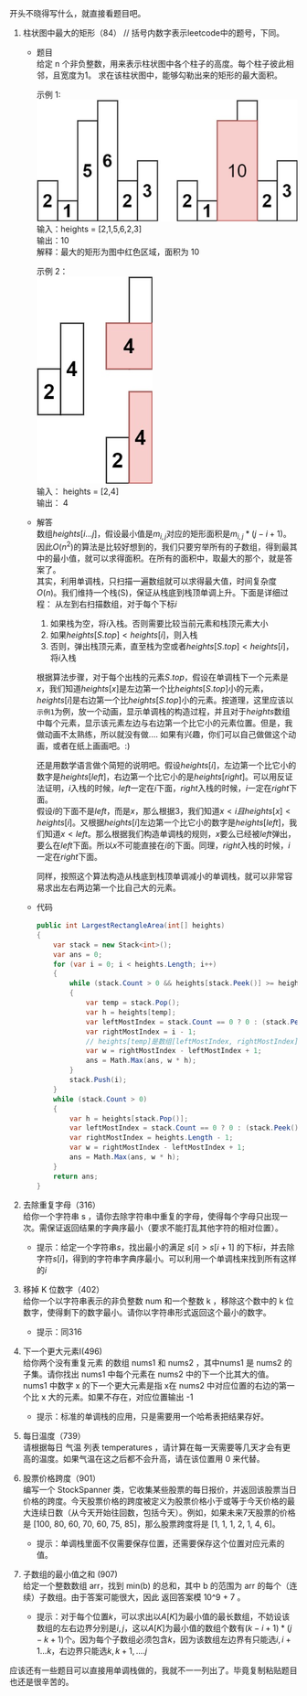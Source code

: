 开头不晓得写什么，就直接看题目吧。

1.  柱状图中最大的矩形（84） // 括号内数字表示leetcode中的题号，下同。  
    - 题目  
        给定 n 个非负整数，用来表示柱状图中各个柱子的高度。每个柱子彼此相邻，且宽度为1。
        求在该柱状图中，能够勾勒出来的矩形的最大面积。

        示例 1:  
        ![](1-1.jpeg)   
        输入：heights = [2,1,5,6,2,3]  
        输出：10  
        解释：最大的矩形为图中红色区域，面积为 10  

        示例 2：  
        ![](1-2.jpeg)  
        输入： heights = [2,4]  
        输出： 4  
    - 解答  
        数组$heights[i...j]$，假设最小值是$m_{i, j}$对应的矩形面积是$m_{i, j}*(j-i+1)$。因此$O(n^2)$的算法是比较好想到的，我们只要穷举所有的子数组，得到最其中的最小值，就可以求得面积。在所有的面积中，取最大的那个，就是答案了。  
        其实，利用单调栈，只扫描一遍数组就可以求得最大值，时间复杂度$O(n)$。我们维持一个栈(S)，保证从栈底到栈顶单调上升。下面是详细过程：
        从左到右扫描数组，对于每个下标$i$
        1. 如果栈为空，将$i$入栈。否则需要比较当前元素和栈顶元素大小
        2. 如果$heights[S.top]<heights[i]$，则入栈
        3. 否则，弹出栈顶元素，直至栈为空或者$heights[S.top]<heights[i]$，将$i$入栈  

        根据算法步骤，对于每个出栈的元素$S.top$，假设在单调栈下一个元素是$x$，我们知道$heights[x]$是左边第一个比$heights[S.top]$小的元素，$heights[i]$是右边第一个比$heights[S.top]$小的元素。按道理，这里应该以`示例1`为例，放一个动画，显示单调栈的构造过程，并且对于$heights$数组中每个元素，显示该元素左边与右边第一个比它小的元素位置。但是，我做动画不太熟练，所以就没有做.... 如果有兴趣，你们可以自己做做这个动画，或者在纸上画画吧。:)

        还是用数学语言做个简短的说明吧。假设$heights[i]$，左边第一个比它小的数字是$heights[left]$，右边第一个比它小的是$heights[right]$。可以用反证法证明，$i$入栈的时候，$left$一定在$i$下面，$right$入栈的时候，$i$一定在$right$下面。  
        假设$i$的下面不是$left$，而是$x$，那么根据$3$，我们知道$x<i且heights[x]<heights[i]$。又根据$heights[i]$左边第一个比它小的数字是$heights[left]$，我们知道$x<left$。那么根据我们构造单调栈的规则，$x$要么已经被$left$弹出，要么在$left$下面。所以$x$不可能直接在$i$的下面。同理，$right$入栈的时候，$i$一定在$right$下面。

        同样，按照这个算法构造从栈底到栈顶单调减小的单调栈，就可以非常容易求出左右两边第一个比自己大的元素。

    - 代码
        ```C#
        public int LargestRectangleArea(int[] heights)
        {
            var stack = new Stack<int>();
            var ans = 0;
            for (var i = 0; i < heights.Length; i++)
            {
                while (stack.Count > 0 && heights[stack.Peek()] >= heights[i])
                {
                    var temp = stack.Pop();
                    var h = heights[temp];
                    var leftMostIndex = stack.Count == 0 ? 0 : (stack.Peek() + 1);
                    var rightMostIndex = i - 1;
                    // heights[temp]是数组[leftMostIndex, rightMostIndex]中的最小值
                    var w = rightMostIndex - leftMostIndex + 1;
                    ans = Math.Max(ans, w * h);
                }
                stack.Push(i);
            }
            while (stack.Count > 0)
            {
                var h = heights[stack.Pop()];
                var leftMostIndex = stack.Count == 0 ? 0 : (stack.Peek() + 1);
                var rightMostIndex = heights.Length - 1;
                var w = rightMostIndex - leftMostIndex + 1;
                ans = Math.Max(ans, w * h);
            }
            return ans;
        }
        ``` 
1.  去除重复字母（316）  
    给你一个字符串 s ，请你去除字符串中重复的字母，使得每个字母只出现一次。需保证返回结果的字典序最小（要求不能打乱其他字符的相对位置）。
    - 提示：给定一个字符串$s$，找出最小的满足 $s[i]>s[i+1]$ 的下标$i$，并去除字符$s[i]$，得到的字符串字典序最小。可以利用一个单调栈来找到所有这样的$i$

1. 移掉 K 位数字（402）  
    给你一个以字符串表示的非负整数 num 和一个整数 k ，移除这个数中的 k 位数字，使得剩下的数字最小。请你以字符串形式返回这个最小的数字。
    - 提示：同316

1. 下一个更大元素I(496)  
    给你两个没有重复元素 的数组 nums1 和 nums2 ，其中nums1 是 nums2 的子集。请你找出 nums1 中每个元素在 nums2 中的下一个比其大的值。nums1 中数字 x 的下一个更大元素是指 x在 nums2 中对应位置的右边的第一个比 x 大的元素。如果不存在，对应位置输出 -1
    - 提示：标准的单调栈的应用，只是需要用一个哈希表把结果存好。 

1. 每日温度（739）  
    请根据每日 气温 列表 temperatures ，请计算在每一天需要等几天才会有更高的温度。如果气温在这之后都不会升高，请在该位置用 0 来代替。

1. 股票价格跨度（901）  
    编写一个 StockSpanner 类，它收集某些股票的每日报价，并返回该股票当日价格的跨度。今天股票价格的跨度被定义为股票价格小于或等于今天价格的最大连续日数（从今天开始往回数，包括今天）。例如，如果未来7天股票的价格是 [100, 80, 60, 70, 60, 75, 85]，那么股票跨度将是 [1, 1, 1, 2, 1, 4, 6]。
    - 提示：单调栈里面不仅需要保存位置，还需要保存这个位置对应元素的值。

1. 子数组的最小值之和 (907)  
    给定一个整数数组 arr，找到 min(b) 的总和，其中 b 的范围为 arr 的每个（连续）子数组。由于答案可能很大，因此 返回答案模 10^9 + 7 。
    - 提示：对于每个位置$k$，可以求出以$A[K]$为最小值的最长数组，不妨设该数组的左右边界分别是$i,j$，这以$A[K]$为最小值的数组个数有$(k-i+1)*(j-k+1)$个。因为每个子数组必须包含$k$，因为该数组左边界有只能选$i, i+1 ... k$，右边界只能选$k, k+1, .... j$

应该还有一些题目可以直接用单调栈做的，我就不一一列出了。毕竟复制粘贴题目也还是很辛苦的。